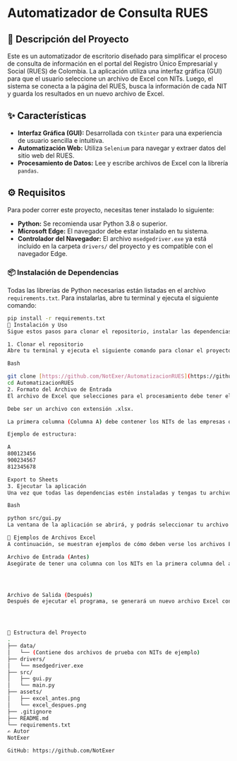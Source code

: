 # Automatizador de Consulta RUES

## 📄 Descripción del Proyecto

Este es un automatizador de escritorio diseñado para simplificar el proceso de consulta de información en el portal del Registro Único Empresarial y Social (RUES) de Colombia. La aplicación utiliza una interfaz gráfica (GUI) para que el usuario seleccione un archivo de Excel con NITs. Luego, el sistema se conecta a la página del RUES, busca la información de cada NIT y guarda los resultados en un nuevo archivo de Excel.

## ✨ Características

* **Interfaz Gráfica (GUI):** Desarrollada con `tkinter` para una experiencia de usuario sencilla e intuitiva.
* **Automatización Web:** Utiliza `Selenium` para navegar y extraer datos del sitio web del RUES.
* **Procesamiento de Datos:** Lee y escribe archivos de Excel con la librería `pandas`.

## ⚙️ Requisitos

Para poder correr este proyecto, necesitas tener instalado lo siguiente:

* **Python:** Se recomienda usar Python 3.8 o superior.
* **Microsoft Edge:** El navegador debe estar instalado en tu sistema.
* **Controlador del Navegador:** El archivo `msedgedriver.exe` ya está incluido en la carpeta `drivers/` del proyecto y es compatible con el navegador Edge.

### 📦 Instalación de Dependencias

Todas las librerías de Python necesarias están listadas en el archivo `requirements.txt`. Para instalarlas, abre tu terminal y ejecuta el siguiente comando:

````bash
pip install -r requirements.txt
🚀 Instalación y Uso
Sigue estos pasos para clonar el repositorio, instalar las dependencias y ejecutar la aplicación.

1. Clonar el repositorio
Abre tu terminal y ejecuta el siguiente comando para clonar el proyecto a tu máquina local:

Bash

git clone [https://github.com/NotExer/AutomatizacionRUES](https://github.com/NotExer/AutomatizacionRUES)
cd AutomatizacionRUES
2. Formato del Archivo de Entrada
El archivo de Excel que selecciones para el procesamiento debe tener el siguiente formato:

Debe ser un archivo con extensión .xlsx.

La primera columna (Columna A) debe contener los NITs de las empresas que deseas consultar. No deben haber encabezados en esta columna; el programa comenzará a leer los NITs desde la primera fila de datos.

Ejemplo de estructura:

A
800123456
900234567
812345678

Export to Sheets
3. Ejecutar la aplicación
Una vez que todas las dependencias estén instaladas y tengas tu archivo de Excel listo, puedes ejecutar el script principal de la interfaz gráfica.

Bash

python src/gui.py
La ventana de la aplicación se abrirá, y podrás seleccionar tu archivo de Excel para comenzar el proceso.

📸 Ejemplos de Archivos Excel
A continuación, se muestran ejemplos de cómo deben verse los archivos Excel antes y después de ejecutar el programa.

Archivo de Entrada (Antes)
Asegúrate de tener una columna con los NITs en la primera columna del archivo Excel.




Archivo de Salida (Después)
Después de ejecutar el programa, se generará un nuevo archivo Excel con la información del RUES para cada NIT.




📂 Estructura del Proyecto
.
├── data/
│   └── (Contiene dos archivos de prueba con NITs de ejemplo)
├── drivers/
│   └── msedgedriver.exe
├── src/
│   ├── gui.py
│   └── main.py
├── assets/
│   ├── excel_antes.png
│   └── excel_despues.png
├── .gitignore
├── README.md
└── requirements.txt
✍️ Autor
NotExer

GitHub: https://github.com/NotExer
